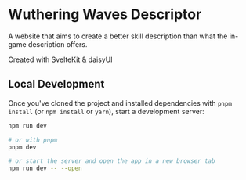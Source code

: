 # Wuthering Waves Descriptor

A website that aims to create a better skill description than what the in-game description offers.

Created with SvelteKit & daisyUI

## Local Development

Once you've cloned the project and installed dependencies with `pnpm install` (or `npm install` or `yarn`), start a development server:

```bash
npm run dev

# or with pnpm
pnpm dev

# or start the server and open the app in a new browser tab
npm run dev -- --open
```
